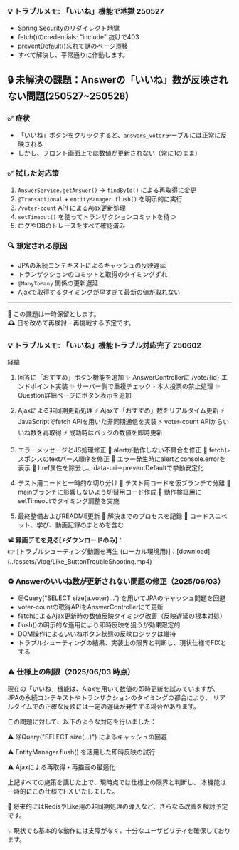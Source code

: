 ### 💡 トラブルメモ: 「いいね」機能で地獄 250527
- Spring Securityのリダイレクト地獄
- fetch()のcredentials: "include" 抜けで403
- preventDefault()忘れて謎のページ遷移
- すべて解決し、平常通りに作動します。

## 🔒 未解決の課題：Answerの「いいね」数が反映されない問題(250527~250528)

### ✅ 症状
- 「いいね」ボタンをクリックすると、`answers_voter`テーブルには正常に反映される
- しかし、フロント画面上では数値が更新されない（常に1のまま）

### ✅ 試した対応策
1. `AnswerService.getAnswer()` → `findById()` による再取得に変更
2. `@Transactional` + `entityManager.flush()` を明示的に実行
3. `/voter-count` API によるAjax更新処理
4. `setTimeout()` を使ってトランザクションコミットを待つ
5. ログやDBのトレースをすべて確認済み

### 🔍 想定される原因
- JPAの永続コンテキストによるキャッシュの反映遅延
- トランザクションのコミットと取得のタイミングずれ
- `@ManyToMany` 関係の更新遅延
- Ajaxで取得するタイミングが早すぎて最新の値が取れない

---

📌 この課題は一時保留とします。  
🕰 日を改めて再検討・再挑戦する予定です。

### 💡 トラブルメモ: 「いいね」機能トラブル対応完了 250602
経緯
1. 回答に「おすすめ」ボタン機能を追加
✨ AnswerControllerに /vote/{id} エンドポイント実装
✨ サーバー側で重複チェック・本人投票の禁止処理
✨ Question詳細ページにボタン表示を追加

2. Ajaxによる非同期更新処理
⚡ Ajaxで「おすすめ」数をリアルタイム更新
⚡ JavaScriptでfetch APIを用いた非同期通信を実装
⚡ voter-count APIからいいね数を再取得
⚡ 成功時はバッジの数値を即時更新

3. エラーメッセージとJS処理修正
🐛 alertが動作しない不具合を修正
🐛 fetchレスポンスのtextパース順序を修正
🐛 エラー発生時にalertとconsole.errorを表示
🐛 href属性を除去し、data-uri＋preventDefaultで挙動安定化 	

4. テスト用コードと一時的な切り分け
🧪 テスト用コードを仮ブランチで分離
🧪 mainブランチに影響しないよう切替用コード作成
🧪 動作検証用にsetTimeoutでタイミング調整を実施

5. 最終整備およびREADME更新
📝 解決までのプロセスを記録
📝 コードスニペット、学び、動画記録のまとめを含む

📽️ **録画デモを見る[⚡ダウンロードのみ]**：  
👉 [トラブルシューティング動画を再生 (ローカル環境用)]：[download] (../assets/Vlog/Like_ButtonTroubleShooting.mp4)

### ♻️ Answerのいいね数が更新されない問題の修正（2025/06/03）

- @Query("SELECT size(a.voter)...") を用いてJPAのキャッシュ問題を回避
- voter-countの取得APIをAnswerControllerにて更新
- fetchによるAjax更新時の数値反映タイミング改善（反映遅延の根本対処）
- flush()の明示的な適用により即時反映を狙うが効果限定的
- DOM操作によるいいねボタン状態の反映ロジックは維持
- トラブルシューティングの結果、実装上の限界と判断し、現状仕様でFIXとする

### ⚠️ 仕様上の制限（2025/06/03 時点）
現在の「いいね」機能は、Ajaxを用いて数値の即時更新を試みていますが、
JPAの永続コンテキストやトランザクションのタイミングの都合により、
リアルタイムでの正確な反映には一定の遅延が発生する場合があります。


この問題に対して、以下のような対応を行いました：

⚠️ @Query("SELECT size(...)") によるキャッシュの回避

⚠️ EntityManager.flush() を活用した即時反映の試行

⚠️ Ajaxによる再取得・再描画の最適化

上記すべての施策を講じた上で、現時点では仕様上の限界と判断し、
本機能は 一時的にこの仕様でFIX いたしました。

📌 将来的にはRedisやLike用の非同期処理の導入など、さらなる改善を検討予定です。

💡 現状でも基本的な動作には支障がなく、十分なユーザビリティを確保しております。